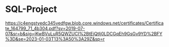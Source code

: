 # SQL-Project

https://c4engstyedc345vedfgw.blob.core.windows.net/certificates/Certificate_164799_71_4b304.pdf?sv=2019-07-07&sr=b&sig=jKwBVuLuR5QWZUCI%2BtEjQtIj0LDCGqEh9GsGv9YD%2BFY%3D&se=2023-01-03T13%3A50%3A29Z&sp=r

